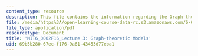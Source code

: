```yaml
---
content_type: resource
description: This file contains the information regarding the Graph-theoretic Models.
file: /media/https%3A/open-learning-course-data-rc.s3.amazonaws.com/6-0002-introduction-to-computational-thinking-and-data-science-fall-2016/69b5b28067ecf1769a6143453d77eba1_MIT6_0002F16_lec3.pdf
file_type: application/pdf
resourcetype: Document
title: 'MIT6_0002F16_Lecture 3: Graph-theoretic Models'
uid: 69b5b280-67ec-f176-9a61-43453d77eba1
---
```

